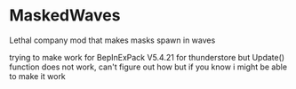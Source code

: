 # MaskedWaves
Lethal company mod that makes masks spawn in waves


trying to make work for BepInExPack V5.4.21 for thunderstore but Update() function does not work, can't figure out how but if you know i might be able to make it work
